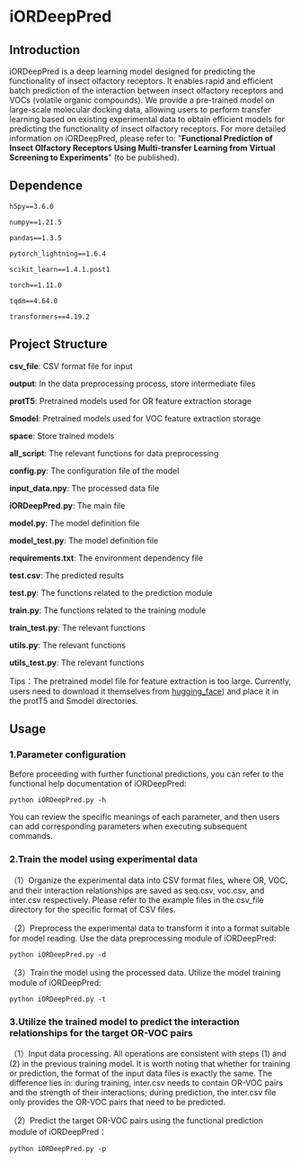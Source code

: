 # iORDeepPred

## Introduction
iORDeepPred is a deep learning model designed for predicting the functionality of insect olfactory receptors. It enables rapid and efficient batch prediction of the interaction between insect olfactory receptors and VOCs (volatile organic compounds). We provide a pre-trained model on large-scale molecular docking data, allowing users to perform transfer learning based on existing experimental data to obtain efficient models for predicting the functionality of insect olfactory receptors. For more detailed information on iORDeepPred, please refer to: "**Functional Prediction of Insect Olfactory Receptors Using Multi-transfer Learning from Virtual Screening to Experiments**" (to be published).

## Dependence

`h5py==3.6.0`

`numpy==1.21.5`

`pandas==1.3.5`

`pytorch_lightning==1.6.4`

`scikit_learn==1.4.1.post1`

`torch==1.11.0`

`tqdm==4.64.0`

`transformers==4.19.2`


## Project Structure
**csv_file**: CSV format file for input

**output**: In the data preprocessing process, store intermediate files

**protT5**: Pretrained models used for OR feature extraction storage

**Smodel**: Pretrained models used for VOC feature extraction storage

**space**: Store trained models

**all_script**: The relevant functions for data preprocessing

**config.py**: The configuration file of the model

**input_data.npy**: The processed data file

**iORDeepPred.py**: The main file

**model.py**: The model definition file

**model_test.py**: The model definition file

**requirements.txt**: The environment dependency file

**test.csv**: The predicted results

**test.py**: The functions related to the prediction module

**train.py**: The functions related to the training module

**train_test.py**: The relevant functions

**utils.py**: The relevant functions

**utils_test.py**: The relevant functions

Tips：The pretrained model file for feature extraction is too large. Currently, users need to download it themselves from [hugging_face](https://huggingface.co/iORbase/iORDeepPred)) and place it in the protT5 and Smodel directories.

## Usage
### 1.Parameter configuration
Before proceeding with further functional predictions, you can refer to the functional help documentation of iORDeepPred:

`python iORDeepPred.py -h`

You can review the specific meanings of each parameter, and then users can add corresponding parameters when executing subsequent commands.

### 2.Train the model using experimental data
（1）Organize the experimental data into CSV format files, where OR, VOC, and their interaction relationships are saved as seq.csv, voc.csv, and inter.csv respectively. Please refer to the example files in the csv_file directory for the specific format of CSV files.

（2）Preprocess the experimental data to transform it into a format suitable for model reading. Use the data preprocessing module of iORDeepPred:

`python iORDeepPred.py -d`

（3）Train the model using the processed data. Utilize the model training module of iORDeepPred:

`python iORDeepPred.py -t`


### 3.Utilize the trained model to predict the interaction relationships for the target OR-VOC pairs
（1）Input data processing. All operations are consistent with steps (1) and (2) in the previous training model. It is worth noting that whether for training or prediction, the format of the input data files is exactly the same. The difference lies in: during training, inter.csv needs to contain OR-VOC pairs and the strength of their interactions; during prediction, the inter.csv file only provides the OR-VOC pairs that need to be predicted.

（2）Predict the target OR-VOC pairs using the functional prediction module of iORDeepPred：

`python iORDeepPred.py -p`



